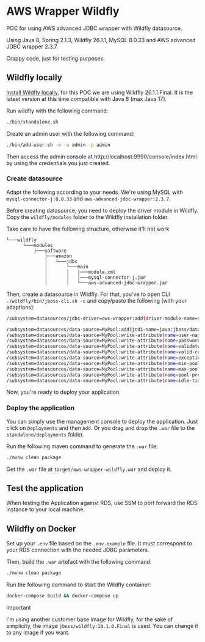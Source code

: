 # AWS Wrapper Wildfly

POC for using AWS advanced JDBC wrapper with Wildfly datasource. 

Using Java 8, Spring 2.1.3, Wildfly 26.1.1, MySQL 8.0.33 and AWS advanced JDBC wrapper 2.3.7.

Crappy code, just for testing purposes.

## Wildfly locally

[Install Wildfly locally]( https://www.wildfly.org/get-started/), for this POC we are using Wildfly 26.1.1.Final.
It is the latest version at this time compatible with Java 8 (max Java 17).

Run wildfly with the following command:

```bash
./bin/standalone.sh
```

Create an admin user with the following command:

```bash
./bin/add-user.sh -m -u admin -p admin
```

Then access the admin console at http://localhost:9990/console/index.html by using the credentials you just created.

### Create datasource

Adapt the following according to your needs. We're using MySQL with `mysql-connector-j:8.0.33` and `aws-advanced-jdbc-wrapper:2.3.7`.

Before creating datasource, you need to deploy the driver module in Wildfly. Copy the `wildfly/modules` folder to the Wildfly installation folder.

Take care to have the following structure, otherwise it'll not work

```
└───wildfly
      └───modules
          ├───software
              ├───amazon
              │   └───jdbc
              │       └───main
              │       │   │───module.xml
              │       │   │───mysql-connector-j.jar
              │       │   └───aws-advanced-jdbc-wrapper.jar
```

Then, create a datasource in Wildfly. For that, you've to open CLI `./wildfly/bin/jboss-cli.sh -c` and copy/paste the following (with your adaptions):

```bash
/subsystem=datasources/jdbc-driver=aws-wrapper:add(driver-module-name=software.amazon.jdbc,driver-name=aws-wrapper,driver-class-name=software.amazon.jdbc.Driver)

/subsystem=datasources/data-source=MyPool:add(jndi-name=java:jboss/datasources/MyPool, driver-name="aws-wrapper", connection-url="jdbc:aws-wrapper:mysql://localhost:3326/myDb?wrapperLoggerLevel=ALL&wrapperPlugins=readWriteSplitting,failover,efm2")
/subsystem=datasources/data-source=MyPool:write-attribute(name=user-name, value=myUser)
/subsystem=datasources/data-source=MyPool:write-attribute(name=password, value=myPassword)
/subsystem=datasources/data-source=MyPool:write-attribute(name=validate-on-match, value=true)
/subsystem=datasources/data-source=MyPool:write-attribute(name=valid-connection-checker-class-name, value="org.jboss.jca.adapters.jdbc.extensions.mysql.MySQLValidConnectionChecker")
/subsystem=datasources/data-source=MyPool:write-attribute(name=exception-sorter-class-name, value="org.jboss.jca.adapters.jdbc.extensions.mysql.MySQLExceptionSorter")
/subsystem=datasources/data-source=MyPool:write-attribute(name=min-pool-size, value=5)
/subsystem=datasources/data-source=MyPool:write-attribute(name=max-pool-size, value=400)
/subsystem=datasources/data-source=MyPool:write-attribute(name=pool-prefill, value=true)
/subsystem=datasources/data-source=MyPool:write-attribute(name=idle-timeout-minutes, value=30)
```

Now, you're ready to deploy your application.

### Deploy the application

You can simply use the management console to deploy the application. Just click on `Deployments` and then `Add`.
Or you drag and drop the `.war` file to the `standalone/deployments` folder.

Run the following maven command to generate the `.war` file:

```bash
./mvnw clean package
```

Get the `.war` file at `target/aws-wrapper-wildfly.war` and deploy it.

## Test the application

When testing the Application against RDS, use SSM to port forward the RDS instance to your local machine.

## Wildfly on Docker

Set up your `.env` file based on the `.env.example` file. It must correspond to your RDS connection with the 
needed JDBC parameters.

Then, build the `.war` artefact with the following command:

```bash
./mvnw clean package
```

Run the following command to start the Wildfly container:

```bash
docker-compose build && docker-compose up
```

> [!IMPORTANT]
> I'm using another customer base image for Wildfly, for the sake of simplicity, the image
> `jboss/wildfly:10.1.0.Final` is used. You can change it to any image if you want.
